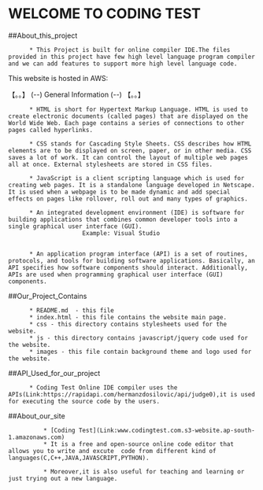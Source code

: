 WELCOME TO CODING TEST
=======================

##About_this_project

          * This Project is built for online compiler IDE.The files provided in this project have few high level language program compiler and we can add features to support more high level language code.

This website is hosted in AWS:
        
【｡｡】 (--) General Information (--) 【｡｡】 

          * HTML is short for Hypertext Markup Language. HTML is used to create electronic documents (called pages) that are displayed on the World Wide Web. Each page contains a series of connections to other pages called hyperlinks.

          * CSS stands for Cascading Style Sheets. CSS describes how HTML elements are to be displayed on screen, paper, or in other media. CSS saves a lot of work. It can control the layout of multiple web pages all at once. External stylesheets are stored in CSS files.

          * JavaScript is a client scripting language which is used for creating web pages. It is a standalone language developed in Netscape. It is used when a webpage is to be made dynamic and add special effects on pages like rollover, roll out and many types of graphics.

          * An integrated development environment (IDE) is software for building applications that combines common developer tools into a single graphical user interface (GUI).
                         Example: Visual Studio

     
          * An application program interface (API) is a set of routines, protocols, and tools for building software applications. Basically, an API specifies how software components should interact. Additionally, APIs are used when programming graphical user interface (GUI) components.   

##Our_Project_Contains

          * README.md  - this file
          * index.html - this file contains the website main page.
          * css - this directory contains stylesheets used for the website.
          * js - this directory contains javascript/jquery code used for the website.
          * images - this file contain background theme and logo used for the website.

##API_Used_for_our_project     

          * Coding Test Online IDE compiler uses the APIs(Link:https://rapidapi.com/hermanzdosilovic/api/judge0),it is used for executing the source code by the users.     

##About_our_site

              * [Coding Test](Link:www.codingtest.com.s3-website.ap-south-1.amazonaws.com)
              * It is a free and open-source online code editor that allows you to write and excute  code from different kind of languages(C,C++,JAVA,JAVASCRIPT,PYTHON).
              
              * Moreover,it is also useful for teaching and learning or just trying out a new language.
